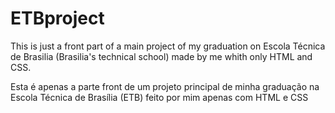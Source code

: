 # ETBproject
This is just a front part of a main project of my graduation on Escola Técnica de Brasilia (Brasilia's technical school) made by me whith only HTML and CSS.

Esta é apenas a parte front de um projeto principal de minha graduação na Escola Técnica de Brasília (ETB) feito por mim apenas com HTML e CSS
